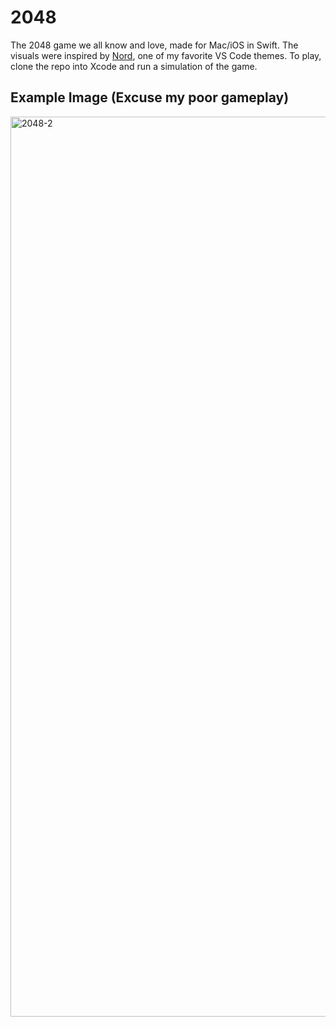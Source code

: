 # 2048
The 2048 game we all know and love, made for Mac/iOS in Swift. The visuals were inspired by [Nord](https://www.nordtheme.com/ports/visual-studio-code), one of my favorite VS Code themes. 
To play, clone the repo into Xcode and run a simulation of the game.

## Example Image (Excuse my poor gameplay)
<img width="1440" alt="2048-2" src="https://user-images.githubusercontent.com/104647883/215728062-7470891a-d8e1-4715-b532-7020ded46064.png">
